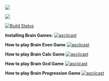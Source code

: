 <a href="https://codeclimate.com/github/codeclimate/codeclimate/maintainability"><img src="https://api.codeclimate.com/v1/badges/a99a88d28ad37a79dbf6/maintainability" /></a>

<a href="https://codeclimate.com/github/codeclimate/codeclimate/test_coverage"><img src="https://api.codeclimate.com/v1/badges/a99a88d28ad37a79dbf6/test_coverage" /></a>

[![Build Status](https://travis-ci.org/IlyaSavitckiy/python-project-lvl1.svg?branch=master)](https://travis-ci.org/IlyaSavitckiy/python-project-lvl1)

<b>Installing Brain Games:</b>
[![asciicast](https://asciinema.org/a/gHXMlStfveofDL5IIgHGPJegO.svg)](https://asciinema.org/a/gHXMlStfveofDL5IIgHGPJegO)

<b>How to play Brain Even Game</b>
[![asciicast](https://asciinema.org/a/qFfS5ON7kEVfBDIr64shPaqsD.svg)](https://asciinema.org/a/qFfS5ON7kEVfBDIr64shPaqsD)

<b>How to play Brain Calc Game</b>
[![asciicast](https://asciinema.org/a/hIrFcA0eYXE54iwWCu8CYWu4G.svg)](https://asciinema.org/a/hIrFcA0eYXE54iwWCu8CYWu4G)

<b>How to play Brain Gcd Game</b>
[![asciicast](https://asciinema.org/a/yXQuWWc9dsE9VmkKyXJvJQwJB.svg)](https://asciinema.org/a/yXQuWWc9dsE9VmkKyXJvJQwJB)

<b>How to play Brain Progression Game</b>
[![asciicast](https://asciinema.org/a/Xgib1Zvym7wQrWdX5Z17RXqk9.svg)](https://asciinema.org/a/Xgib1Zvym7wQrWdX5Z17RXqk9)